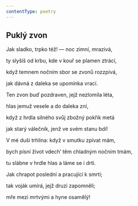 ```yaml
---
contentType: poetry
---
```


<section>

## Puklý zvon

Jak sladko, trpko též! — noc zimní, mrazivá,

ty slyšíš od krbu, kde v kouř se plamen ztrácí,

když temnem nočním sbor se zvonů rozzpívá,

jak dávná z daleka se upomínka vrací.

Ten zvon buď pozdraven, jejž nezlomila léta,

hlas jemuž vesele a do daleka zní,

když z hrdla silného svůj zbožný pokřik metá

jak starý válečník, jenž ve svém stanu bdí!

V mé duši trhlina: když v smutku zpívat mám,

bych písní život vdech’ těm chladným nočním tmám,

tu slábne v hrdle hlas a láme se i drtí.

Jak chrapot poslední a pracující k smrti;

tak voják umírá, jejž druzi zapomněli;

mře mezi mrtvými a hyne osamělý!

</section>
